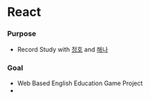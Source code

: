 # React



### Purpose

- Record Study with [정호](https://github.com/njh7799) and [해나](https://github.com/hanameee)



### Goal

- Web Based English Education Game Project
- 